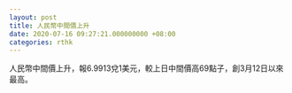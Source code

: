 ```yaml
---
layout: post
title: 人民幣中間價上升
date: 2020-07-16 09:27:21.000000000 +08:00
categories: rthk
---
```


人民幣中間價上升，報6.9913兌1美元，較上日中間價高69點子，創3月12日以來最高。
